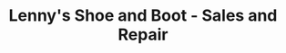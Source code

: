 ---
title: "Lenny's Shoe and Boot - Sales and Repair"
url: /la-crosse/lennys-shoe-and-boot-sales-and-repair/
shop: Leder
---